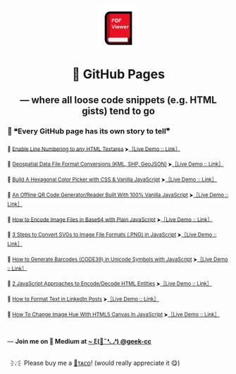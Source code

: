<div align="center">
  <img src="https://github.com/incubated-geek-cc/OfflinePDFViewer/raw/main/img/logo.png" width="96" alt="logo">

  # 📄 GitHub Pages

  ## — where all loose code snippets (e.g. HTML gists) tend to go

<div align="left">

  ### 💬 ❝Every GitHub page has its own story to tell❞

</div>
</div>

<p><sub>📑 <a href='https://medium.com/weekly-webtips/enable-line-numbering-to-any-html-textarea-35e15ea320e2' target='_blank'>Enable Line Numbering to any HTML Textarea</a>&nbsp;⮞<a href="https://incubated-geek-cc.github.io/code-editors/" target="_blank">［Live Demo :: Link］</a></sub></p>
	
<p><sub>📑 <a href='https://towardsdatascience.com/geospatial-file-format-conversions-kml-shp-geojson-25261beb2153' target='_blank'>Geospatial Data File Format Conversions (KML, SHP, GeoJSON)</a>&nbsp;⮞<a href="https://incubated-geek-cc.github.io/geospatial-data-convertors/" target="_blank">［Live Demo :: Link］</a></sub></p>

<p><sub>📑 <a href='https://medium.com/weekly-webtips/build-a-hexagonal-color-picker-with-css-vanilla-javascript-36e62d10527' target='_blank'>Build A Hexagonal Color Picker with CSS & Vanilla JavaScript</a>&nbsp;⮞<a href="https://incubated-geek-cc.github.io/hexagonal-picker/" target="_blank">［Live Demo :: Link］</a></sub></p>

<p><sub>📑 <a href='https://javascript.plainenglish.io/an-offline-qr-code-generator-reader-built-in-100-vanilla-javascript-b7e8aec812e8' target='_blank'>An Offline QR Code Generator/Reader Built With 100% Vanilla JavaScript</a>&nbsp;⮞<a href="https://incubated-geek-cc.github.io/qr-utility/" target="_blank">［Live Demo :: Link］</a></sub></p>

<p><sub>📑 <a href='https://javascript.plainenglish.io/how-to-encode-image-files-in-base64-with-plain-javascript-4927fa08e063' target='_blank'>How to Encode Image Files in Base64 with Plain JavaScript</a>&nbsp;⮞<a href="https://incubated-geek-cc.github.io/encode-base64/" target="_blank">［Live Demo :: Link］</a></sub></p>

<p><sub>📑 <a href='https://javascript.plainenglish.io/3-steps-to-convert-svgs-to-image-file-formats-png-in-javascript-5394bf837185' target='_blank'>3 Steps to Convert SVGs to Image File Formats (.PNG) in JavaScript</a>&nbsp;⮞<a href="https://incubated-geek-cc.github.io/svg2png/" target="_blank">［Live Demo :: Link］</a></sub></p>

<p><sub>📑 <a href='https://medium.com/weekly-webtips/how-to-generate-barcodes-code39-in-unicode-symbols-with-javascript-3d53559b877c' target='_blank'>How to Generate Barcodes (CODE39) in Unicode Symbols with JavaScript</a>&nbsp;⮞<a href="https://incubated-geek-cc.github.io/barcode-39/" target="_blank">［Live Demo :: Link］</a></sub></p>

<p><sub>📑 <a href='https://javascript.plainenglish.io/here-are-2-javascript-approaches-to-encode-decode-html-entities-52989bb12031' target='_blank'>2 JavaScript Approaches to Encode/Decode HTML Entities</a>&nbsp;⮞<a href="https://incubated-geek-cc.github.io/html-encode-decode/" target="_blank">［Live Demo :: Link］</a></sub></p>

<p><sub>📑 <a href='https://medium.com/geekculture/how-to-format-text-in-linkedin-posts-808e322f9e59' target='_blank'>How to Format Text in LinkedIn Posts</a>&nbsp;⮞<a href="https://incubated-geek-cc.github.io/text-formatters/" target="_blank">［Live Demo :: Link］</a></sub></p>

<p><sub>📑 <a href='https://javascript.plainenglish.io/how-to-change-image-hue-with-html5-canvas-in-javascript-514f0e8226a0' target='_blank'>How To Change Image Hue With HTML5 Canvas In JavaScript</a>&nbsp;⮞<a href="https://incubated-geek-cc.github.io/image-rgb-change/" target="_blank">［Live Demo :: Link］</a></sub></p>

<br><p>— <b>Join me on 📝 <b>Medium</b> at <a href='https://medium.com/@geek-cc' target='_blank'>~ ξ(🎀˶❛◡❛) @geek-cc</a></b></p>

<br>🗦💡🗧Please buy me a <a href='https://www.buymeacoffee.com/geekcc' target='_blank'>🌮ᴛᴀᴄᴏ</a>! (would really appreciate it 😋)